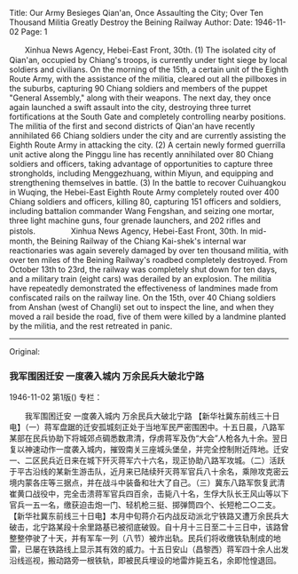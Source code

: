 Title: Our Army Besieges Qian'an, Once Assaulting the City; Over Ten Thousand Militia Greatly Destroy the Beining Railway
Author:
Date: 1946-11-02
Page: 1

　　Xinhua News Agency, Hebei-East Front, 30th. (1) The isolated city of Qian'an, occupied by Chiang's troops, is currently under tight siege by local soldiers and civilians. On the morning of the 15th, a certain unit of the Eighth Route Army, with the assistance of the militia, cleared out all the pillboxes in the suburbs, capturing 90 Chiang soldiers and members of the puppet "General Assembly," along with their weapons. The next day, they once again launched a swift assault into the city, destroying three turret fortifications at the South Gate and completely controlling nearby positions. The militia of the first and second districts of Qian'an have recently annihilated 66 Chiang soldiers under the city and are currently assisting the Eighth Route Army in attacking the city. (2) A certain newly formed guerrilla unit active along the Pinggu line has recently annihilated over 80 Chiang soldiers and officers, taking advantage of opportunities to capture three strongholds, including Menggezhuang, within Miyun, and equipping and strengthening themselves in battle. (3) In the battle to recover Cuihuangkou in Wuqing, the Hebei-East Eighth Route Army completely routed over 400 Chiang soldiers and officers, killing 80, capturing 151 officers and soldiers, including battalion commander Wang Fengshan, and seizing one mortar, three light machine guns, four grenade launchers, and 202 rifles and pistols.
　　
　　Xinhua News Agency, Hebei-East Front, 30th. In mid-month, the Beining Railway of the Chiang Kai-shek's internal war reactionaries was again severely damaged by over ten thousand militia, with over ten miles of the Beining Railway's roadbed completely destroyed. From October 13th to 23rd, the railway was completely shut down for ten days, and a military train (eight cars) was derailed by an explosion. The militia have repeatedly demonstrated the effectiveness of landmines made from confiscated rails on the railway line. On the 15th, over 40 Chiang soldiers from Anshan (west of Changli) set out to inspect the line, and when they moved a rail beside the road, five of them were killed by a landmine planted by the militia, and the rest retreated in panic.



<hr /> 

Original: 


### 我军围困迁安  一度袭入城内  万余民兵大破北宁路

1946-11-02
第1版()
专栏：

　　我军围困迁安  一度袭入城内
    万余民兵大破北宁路
    【新华社冀东前线三十日电】（一）蒋军盘踞的迁安孤城刻正处于当地军民严密围困中。十五日晨，八路军某部在民兵协助下将城郊点碉悉数肃清，俘虏蒋军及伪“大会”人枪各九十余。翌日复以神速动作一度袭入城内，摧毁南关三座城头堡垒，并完全控制附近阵地。迁安一、二区民兵近日来在城下歼灭蒋军六十六名，现正协助八路军攻城。（二）活跃于平古沿线的某新生游击队，近月来已陆续歼灭蒋军官兵八十余名，乘隙攻克密云境内蒙各庄等三据点，并在战斗中装备和壮大了自己。（三）冀东八路军恢复武清崔黄口战役中，完全击溃蒋军官兵四百余，击毙八十名，生俘大队长王风山等以下官兵一五一名，缴获迫击炮一门、轻机枪三挺、掷弹筒四个、长短枪二○二支。
    【新华社冀东前线三十日电】本月中旬蒋介石内战反动派北宁铁路又遭万余民兵大破击，北宁路某段十余里路基已被彻底破毁。自十月十三日至二十三日中，该路曾整整停驶了十天，并有军车一列（八节）被炸出轨。民兵们将收缴铁轨制成的地雷，已屡在铁路线上显示其有效的威力。十五日安山（昌黎西）蒋军四十余人出发沿线巡视，搬动路旁一根铁轨，即被民兵埋设的地雷炸毙五名，余即怆惶退回。

